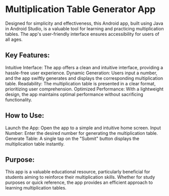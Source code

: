 # Multiplication Table Generator App

Designed for simplicity and effectiveness, this Android app, built using Java in Android Studio, is a valuable tool for learning and practicing multiplication tables. The app's user-friendly interface ensures accessibility for users of all ages.

## Key Features:

Intuitive Interface: The app offers a clean and intuitive interface, providing a hassle-free user experience.
Dynamic Generation: Users input a number, and the app swiftly generates and displays the corresponding multiplication table.
Readability: The multiplication table is presented in a clear format, prioritizing user comprehension.
Optimized Performance: With a lightweight design, the app maintains optimal performance without sacrificing functionality.

## How to Use:

Launch the App: Open the app to a simple and intuitive home screen.
Input Number: Enter the desired number for generating the multiplication table.
Generate Table: A single tap on the "Submit" button displays the multiplication table instantly.

## Purpose:

This app is a valuable educational resource, particularly beneficial for students aiming to reinforce their multiplication skills. Whether for study purposes or quick reference, the app provides an efficient approach to learning multiplication tables.
